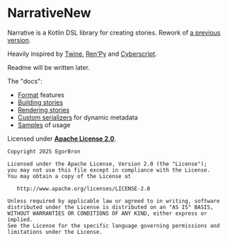 # NarrativeNew

Narrative is a Kotlin DSL library for creating stories.
Rework of [a previous version](https://github.com/EgorBron/Narrative).

Heavily inspired by [Twine](https://twinery.org/),
[Ren'Py](https://www.renpy.org/) and [Cyberscript](https://github.com/cyberscript77).

Readme will be written later.

The "docs":
* [Format](docs/format.md) features
* [Building stories](docs/build-story.md)
* [Rendering stories](docs/story-renderer.md)
* [Custom serializers](docs/custom-serializers.md) for dynamic metadata
* [Samples](docs/samples.md) of usage

Licensed under [**Apache License 2.0**](LICENSE.txt).

```
Copyright 2025 EgorBron

Licensed under the Apache License, Version 2.0 (the "License");
you may not use this file except in compliance with the License.
You may obtain a copy of the License at

   http://www.apache.org/licenses/LICENSE-2.0

Unless required by applicable law or agreed to in writing, software
distributed under the License is distributed on an "AS IS" BASIS,
WITHOUT WARRANTIES OR CONDITIONS OF ANY KIND, either express or implied.
See the License for the specific language governing permissions and
limitations under the License.
```
